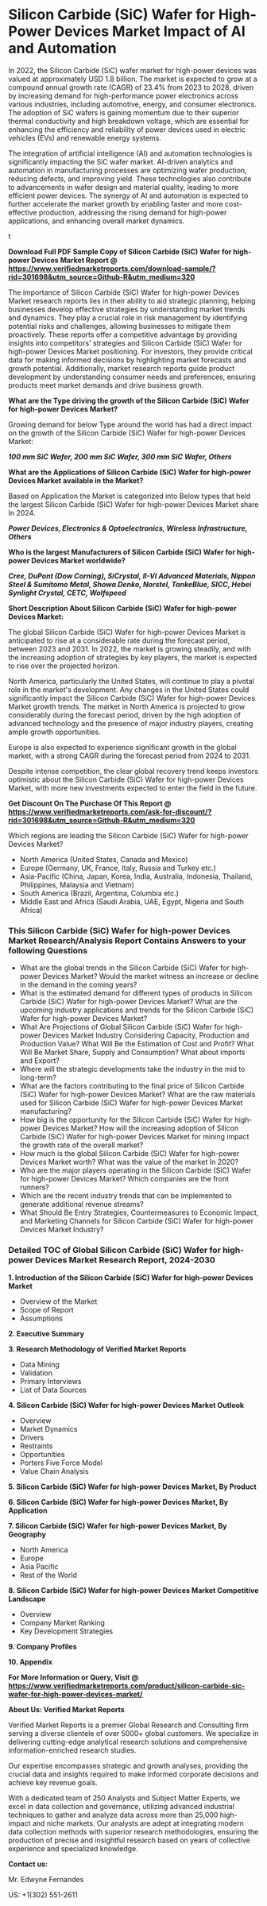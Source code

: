 <meta name="title" content="Global Silicon Carbide (SiC) Wafer for High-Power Devices Market Impact of AI and Automation"><meta name="description" content="In 2022, the Silicon Carbide (SiC) wafer market for high-power devices was valued at approximately USD 1.8 billion. The market is expected to grow at a compound annual"><meta name="title" content="Silicon Carbide (SiC) Wafer for High-Power Devices Market Size, Share, Scope, Trends, Growth, Opportunities, Analysis, Forecast"><h1>Silicon Carbide (SiC) Wafer for High-Power Devices Market Impact of AI and Automation</h1><p>In 2022, the Silicon Carbide (SiC) wafer market for high-power devices was valued at approximately USD 1.8 billion. The market is expected to grow at a compound annual growth rate (CAGR) of 23.4% from 2023 to 2028, driven by increasing demand for high-performance power electronics across various industries, including automotive, energy, and consumer electronics. The adoption of SiC wafers is gaining momentum due to their superior thermal conductivity and high breakdown voltage, which are essential for enhancing the efficiency and reliability of power devices used in electric vehicles (EVs) and renewable energy systems.</p><p>The integration of artificial intelligence (AI) and automation technologies is significantly impacting the SiC wafer market. AI-driven analytics and automation in manufacturing processes are optimizing wafer production, reducing defects, and improving yield. These technologies also contribute to advancements in wafer design and material quality, leading to more efficient power devices. The synergy of AI and automation is expected to further accelerate the market growth by enabling faster and more cost-effective production, addressing the rising demand for high-power applications, and enhancing overall market dynamics.</p>t</p><p id="" class=""><strong>Download Full PDF Sample Copy of Silicon Carbide (SiC) Wafer for high-power Devices Market Report @ <a href="https://www.verifiedmarketreports.com/download-sample/?rid=301698&utm_source=Github-R&utm_medium=320" target="_blank">https://www.verifiedmarketreports.com/download-sample/?rid=301698&utm_source=Github-R&utm_medium=320</a></strong></p><p>The importance of&nbsp;Silicon Carbide (SiC) Wafer for high-power Devices Market research reports lies in their ability to aid strategic planning, helping businesses develop effective strategies by understanding market trends and dynamics. They play a crucial role in risk management by identifying potential risks and challenges, allowing businesses to mitigate them proactively. These reports offer a competitive advantage by providing insights into competitors' strategies and Silicon Carbide (SiC) Wafer for high-power Devices Market positioning. For investors, they provide critical data for making informed decisions by highlighting market forecasts and growth potential. Additionally, market research reports guide product development by understanding consumer needs and preferences, ensuring products meet market demands and drive business growth.</p><p><strong>What are the&nbsp;Type driving the growth of the Silicon Carbide (SiC) Wafer for high-power Devices Market?</strong></p><p id="" class="">Growing demand for below Type around the world has had a direct impact on the growth of the Silicon Carbide (SiC) Wafer for high-power Devices Market:</p><em><strong>100 mm SiC Wafer, 200 mm SiC Wafer, 300 mm SiC Wafer, Others</strong></em></p><strong>What are the&nbsp;Applications&nbsp;of Silicon Carbide (SiC) Wafer for high-power Devices Market available in the Market?</strong></p><p id="" class="">Based on Application the Market is categorized into Below types that held the largest Silicon Carbide (SiC) Wafer for high-power Devices Market share In 2024.</p><em><strong>Power Devices, Electronics & Optoelectronics, Wireless Infrastructure, Others</strong></em></p><strong>Who is the largest Manufacturers of Silicon Carbide (SiC) Wafer for high-power Devices Market worldwide?</strong></p><p><em><strong>Cree, DuPont (Dow Corning), SiCrystal, II-VI Advanced Materials, Nippon Steel & Sumitomo Metal, Showa Denko, Norstel, TankeBlue, SICC, Hebei Synlight Crystal, CETC, Wolfspeed</strong></em></p><p id="" class=""><strong>Short Description About Silicon Carbide (SiC) Wafer for high-power Devices Market:</strong></p><p>The global Silicon Carbide (SiC) Wafer for high-power Devices Market is anticipated to rise at a considerable rate during the forecast period, between 2023 and 2031. In 2022, the market is growing steadily, and with the increasing adoption of strategies by key players, the market is expected to rise over the projected horizon.</p><p>North America, particularly the United States, will continue to play a pivotal role in the market's development. Any changes in the United States could significantly impact the Silicon Carbide (SiC) Wafer for high-power Devices Market growth trends. The market in North America is projected to grow considerably during the forecast period, driven by the high adoption of advanced technology and the presence of major industry players, creating ample growth opportunities.</p><p>Europe is also expected to experience significant growth in the global market, with a strong CAGR during the forecast period from 2024 to 2031.</p><p>Despite intense competition, the clear global recovery trend keeps investors optimistic about the Silicon Carbide (SiC) Wafer for high-power Devices Market, with more new investments expected to enter the field in the future.</p><p id="" class=""><strong>Get Discount On The Purchase Of This Report @ <a href="https://www.verifiedmarketreports.com/ask-for-discount/?rid=301698&utm_source=Github-R&utm_medium=320" target="_blank">https://www.verifiedmarketreports.com/ask-for-discount/?rid=301698&utm_source=Github-R&utm_medium=320</a></strong></p>Which regions are leading the Silicon Carbide (SiC) Wafer for high-power Devices Market?</p><ul><li>North America (United States, Canada and Mexico)</li><li>Europe (Germany, UK, France, Italy, Russia and Turkey etc.)</li><li>Asia-Pacific (China, Japan, Korea, India, Australia, Indonesia, Thailand, Philippines, Malaysia and Vietnam)</li><li>South America (Brazil, Argentina, Columbia etc.)</li><li>Middle East and Africa (Saudi Arabia, UAE, Egypt, Nigeria and South Africa)</li></ul><h3 id="" class="">This Silicon Carbide (SiC) Wafer for high-power Devices Market Research/Analysis Report Contains Answers to your following Questions</h3><ul><li>What are the global trends in the Silicon Carbide (SiC) Wafer for high-power Devices Market? Would the market witness an increase or decline in the demand in the coming years?</li><li>What is the estimated demand for different types of products in Silicon Carbide (SiC) Wafer for high-power Devices Market? What are the upcoming industry applications and trends for the Silicon Carbide (SiC) Wafer for high-power Devices Market?</li><li>What Are Projections of Global Silicon Carbide (SiC) Wafer for high-power Devices Market Industry Considering Capacity, Production and Production Value? What Will Be the Estimation of Cost and Profit? What Will Be Market Share, Supply and Consumption? What about imports and Export?</li><li>Where will the strategic developments take the industry in the mid to long-term?</li><li>What are the factors contributing to the final price of Silicon Carbide (SiC) Wafer for high-power Devices Market? What are the raw materials used for Silicon Carbide (SiC) Wafer for high-power Devices Market manufacturing?</li><li>How big is the opportunity for the Silicon Carbide (SiC) Wafer for high-power Devices Market? How will the increasing adoption of Silicon Carbide (SiC) Wafer for high-power Devices Market for mining impact the growth rate of the overall market?</li><li>How much is the global Silicon Carbide (SiC) Wafer for high-power Devices Market worth? What was the value of the market In 2020?</li><li>Who are the major players operating in the Silicon Carbide (SiC) Wafer for high-power Devices Market? Which companies are the front runners?</li><li>Which are the recent industry trends that can be implemented to generate additional revenue streams?</li><li>What Should Be Entry Strategies, Countermeasures to Economic Impact, and Marketing Channels for Silicon Carbide (SiC) Wafer for high-power Devices Market Industry?</li></ul><h3 id="" class="">Detailed TOC of Global Silicon Carbide (SiC) Wafer for high-power Devices Market Research Report, 2024-2030</h3><p id="" class=""><strong>1. Introduction of the Silicon Carbide (SiC) Wafer for high-power Devices Market</strong></p><ul><li>Overview of the Market</li><li>Scope of Report</li><li>Assumptions</li></ul><p id="" class=""><strong>2. Executive Summary</strong></p><p id="" class=""><strong>3. Research Methodology of Verified Market Reports</strong></p><ul><li>Data Mining</li><li>Validation</li><li>Primary Interviews</li><li>List of Data Sources</li></ul><p id="" class=""><strong>4. Silicon Carbide (SiC) Wafer for high-power Devices Market Outlook</strong></p><ul><li>Overview</li><li>Market Dynamics</li><li>Drivers</li><li>Restraints</li><li>Opportunities</li><li>Porters Five Force Model</li><li>Value Chain Analysis</li></ul><p id="" class=""><strong>5. Silicon Carbide (SiC) Wafer for high-power Devices Market, By Product</strong></p><p id="" class=""><strong>6. Silicon Carbide (SiC) Wafer for high-power Devices Market, By Application</strong></p><p id="" class=""><strong>7. Silicon Carbide (SiC) Wafer for high-power Devices Market, By Geography</strong></p><ul><li>North America</li><li>Europe</li><li>Asia Pacific</li><li>Rest of the World</li></ul><p id="" class=""><strong>8. Silicon Carbide (SiC) Wafer for high-power Devices Market Competitive Landscape</strong></p><ul><li>Overview</li><li>Company Market Ranking</li><li>Key Development Strategies</li></ul><p id="" class=""><strong>9. Company Profiles</strong></p><p id="" class=""><strong>10. Appendix</strong></p><p id="" class=""><strong>For More Information or Query, Visit @ <a href="https://www.verifiedmarketreports.com/product/silicon-carbide-sic-wafer-for-high-power-devices-market/" target="_blank">https://www.verifiedmarketreports.com/product/silicon-carbide-sic-wafer-for-high-power-devices-market/</a></strong></p><p id="" class=""><strong>About Us: Verified Market Reports</strong></p><p id="" class="">Verified Market Reports is a premier Global Research and Consulting firm serving a diverse clientele of over 5000+ global customers. We specialize in delivering cutting-edge analytical research solutions and comprehensive information-enriched research studies.</p><p id="" class="">Our expertise encompasses strategic and growth analyses, providing the crucial data and insights required to make informed corporate decisions and achieve key revenue goals.</p><p id="" class="">With a dedicated team of 250 Analysts and Subject Matter Experts, we excel in data collection and governance, utilizing advanced industrial techniques to gather and analyze data across more than 25,000 high-impact and niche markets. Our analysts are adept at integrating modern data collection methods with superior research methodologies, ensuring the production of precise and insightful research based on years of collective experience and specialized knowledge.</p><p id="" class=""><strong>Contact us:</strong></p><p id="" class="">Mr. Edwyne Fernandes</p><p id="" class="">US: +1(302) 551-2611</p>